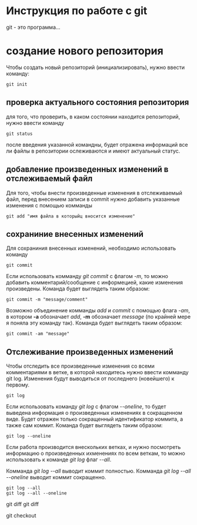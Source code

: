 # Инструкция по работе с git

git - это программа...

# создание нового репозитория
Чтобы создать новый репозиторий (инициализировать), нужно ввести команду:

    git init

 ## проверка актуального состояния репозитория

для того, что проверить, в каком состоянии находится репозиторий, нужно ввести команду

    git status
после введения указанной командны, будет отражена информаций все ли файлы в репозитории ослеживаются и имеют актуальный статус. 

## добавление произведенных изменений в отслеживаемый файл
Для того, чтобы внести произведенные изменения в отслеживаемый файл, перед внесением записи в commit  нужно добавить указанные изменения с помощью комманды 

    git add "имя файла в которыйц вносится изменение"

## сохраниние внесенных изменений

Для сохраниния внесенных изменений, необходимо использовать команду
    
    git commit

Если использовать комманду *git commit*  с флагом *-m*, то можно добавить комментарий/сообщение с информецией, какие 
 изменения произведены.
 Команда будет выглядеть  таким образом:

    git commit -m "message/comment"

Возможно объединение комманды *add* и *commit* с помощью флага *-am*, в котором **-a** обозначает *add*, **-m** обозначает *message* (по крайней мере я поняла эту команду так).
Команда будет выглядеть  таким образом: 

    git commit -am "message"

## Отслеживание произведенных изменений
Чтобы отследить все произведенные изменения со всеми комментариями в ветке, в которой находитесь нужно ввести комманду git log. Изменения будут выводиться от последнего (новейшего) к первому.

    git log

Если использовать команду *git log* с флагом *--oneline*, то будет выведена информация о произведенных изменениях в сокращенном виде. Будет отражен только сокращенный идентификатор коммита, а также сам коммит. Команда будет выглядеть  таким образом: 

    git log --oneline

Если работа производится внескольких ветках, и нужно посмотреть информацию о произведенных ихменениях по всем веткам, то можно использовать к команде *git log* флаг *--all*. 

Комманда *git log --all* выводит коммит полностью.
Комманда *git log --all  --oneline* выводит коммит сокращенно.

    git log --all
    git log --all --oneline

git diff 
git diff <hash1> <hash2>

git checkout <hash>